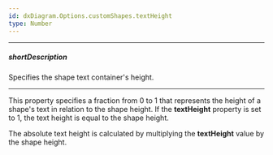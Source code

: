 ```yaml
---
id: dxDiagram.Options.customShapes.textHeight
type: Number
---
```

---
##### shortDescription
Specifies the shape text container's height.

---
This property specifies a fraction from 0 to 1 that represents the height of a shape's text in relation to the shape height. If the **textHeight** property is set to 1, the text height is equal to the shape height.

The absolute text height is calculated by multiplying the **textHeight** value by the shape height.

